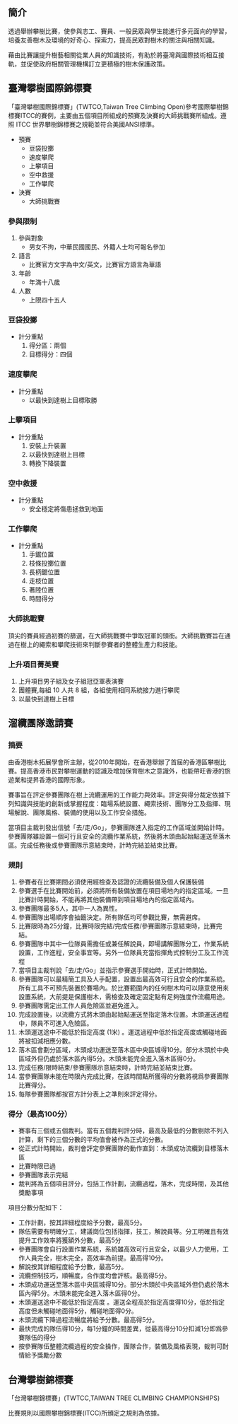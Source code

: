 ## 簡介

透過舉辦攀樹比賽，使參與志工、賽員、一般民眾與學生能進行多元面向的學習，培養友善樹木及環境的好奇心、探索力，提高民眾對樹木的關注與相關知識。

藉由比賽讓提升樹藝相關從業人員的知識技術，有助於將臺灣與國際技術相互接軌，並促使政府相關管理機構訂立更積極的樹木保護政策。

## 臺灣攀樹國際錦標賽

「臺灣攀樹國際錦標賽」(TWTCO,Taiwan Tree Climbing Open)參考國際攀樹錦標賽ITCC的賽例，主要由五個項目所組成的預賽及決賽的大師挑戰賽所組成。遵照 ITCC 世界攀樹錦標賽之規範並符合美國ANSI標準。

- 預賽
  - 豆袋投擲
  - 速度攀爬
  - 上攀項目
  - 空中救援
  - 工作攀爬
- 決賽
  - 大師挑戰賽

### 參與限制

1. 參與對象
   - 男女不拘，中華民國國民、外籍人士均可報名參加
1. 語言
   - 比賽官方文字為中文/英文，比賽官方語言為華語
1. 年齡
   - 年滿十八歲
1. 人數
   - 上限四十五人

### 豆袋投擲

- 計分重點
  1. 得分區：兩個
  2. 目標得分：四個

### 速度攀爬

- 計分重點
  - 以最快到達樹上目標取勝

### 上攀項目

- 計分重點
  1. 安裝上升裝置
  1. 以最快到達樹上目標
  1. 轉換下降裝置

### 空中救援

- 計分重點
  - 安全穩定將傷患拯救到地面

### 工作攀爬

- 計分重點
  1. 手鋸位置
  1. 枝條投擲位置
  1. 長柄鋸位置
  1. 走枝位置
  1. 著陸位置
  1. 時間得分

### 大師挑戰賽

頂尖的賽員經過初賽的篩選，在大師挑戰賽中爭取冠軍的頭銜。大師挑戰賽旨在通過在樹上的繩索和攀爬技術來判斷參賽者的整體生產力和技能。

### 上升項目菁英賽

1. 上升項目男子組及女子組冠亞軍表演賽
1. 團體賽,每組 10 人共 8 組，各組使用相同系統接力進行攀爬
1. 以最快到達樹上目標

## 溜纜團隊邀請賽

### 摘要

由香港樹木拓展學會所主辦，從2010年開始，在香港舉辦了首屆的香港區攀樹比賽。提高香港市民對攀樹運動的認識及增加保育樹木之意識外，也能帶旺香港的旅遊業和提昇香港的國際形象。

賽事旨在評定參賽團隊在樹上流纜運用的工作能力與效率。評定與得分裁定依據下列知識與技能的創新或掌握程度：臨場系統設置、繩索技術、團隊分工及指揮、現場解說、團隊風格、裝備的使用以及工作安全措施。

當項目主裁判發出信號「去/走/Go」，參賽團隊進入指定的工作區域並開始計時。參賽團隊雖設置一個可行且安全的流纜作業系統，然後將木頭由起始點運送至落木區。完成任務後或參賽團隊示意結束時，計時完結並結束比賽。

### 規則

1. 參賽者在比賽期間必須使用經檢查及認證的流纜裝備及個人保護裝備
2. 參賽選手在比賽開始前，必須將所有裝備放置在項目場地內的指定區域。一旦比賽計時開始，不能再將其他裝備帶到項目場地內的指定區域內。
3. 參賽團隊最多5人，其中一人為異性。
4. 參賽團隊出場順序會抽籤決定。所有隊伍均可參觀比賽，無需避席。
5. 比賽限時為25分鐘，比賽時限完結/完成任務/參賽團隊示意結束時，比賽完結。
6. 參賽團隊中其中一位隊員需擔任或兼任解說員，即場講解團隊分工，作業系統設置，工作進程，安全事宜等。另外一位隊員充當指揮角式控制分工及工作流程
7. 當項目主裁判說「去/走/Go」並指示參賽選手開始時，正式計時開始。
8. 參賽團隊可以最精簡工具及人手配置，設置出最高效可行且安全的作業系統。所有工具不可預先裝置於賽場內。於比賽範圍內的任何樹木均可以隨意使用來設置系統，大前提是保護樹木，需檢查及確定固定點有足夠強度作流纜用途。
9. 參賽團隊需定出工作人員危險區並避免進入。
10. 完成設置後，以流纜方式將木頭由起始點運送至指定落木位置。木頭運送過程中，隊員不可進入危險區。
11. 木頭運送途中不能低於指定高度 (1米) 。運送過程中低於指定高度或觸碰地面將被扣減相應分數。
12. 落木區會劃分區域，木頭成功運送至落木區中央區城得10分。部分木頭於中央區域外但仍處於落木區內得5分。木頭未能完全進入落木區得0分。
13. 完成任務/限時結束/參賽團隊示意結束時，計時完結並結束比賽。
14. 當參賽團隊未能在時限內完成比賽，在該時間點所獲得的分數將視爲參賽團隊比賽得分。
15. 每隊參賽團隊都按官方計分表上之準則來評定得分。

### 得分（最高100分）

- 賽事有三個或五個裁判。當有五個裁判評分時，最高及最低的分數剔除不列入計算，剩下的三個分數的平均值會被作為正式的分數。
- 從正式計時開始，裁判會評定參賽團隊的動作直到：木頭成功流纜到目標落木區
- 比賽時限已過
- 參賽團隊表示完結
- 裁判將為五個項目評分，包括工作計劃，流纜過程，落木，完成時間，及其他獎勵事項

項目分數分配如下：

- 工作計劃，按其詳細程度給予分數，最高5分。
- 隊伍需要有明確分工，建議崗位包括指揮，技工，解說員等。分工明確且有效提升工作效率將獲額外分數，最高5分
- 參賽團隊會自行設置作業系統，系統雖高效可行且安全，以最少人力使用，工作人員完全，樹木完全，高效率為前提。最高得10分。
- 解說按其詳細程度給予分數，最高5分。
- 流纜控制技巧，順暢度，合作度均會評核。最高得5分。
- 木頭成功運送至落木區中央區城得10分。部分木頭於中央區域外但仍處於落木區內得5分。木頭未能完全進入落木區得0分。
- 木頭運送途中不能低於指定高度 。運送全程高於指定高度得10分，低於指定高度但未觸碰地面得5分，觸碰地面得0分。
- 木頭流纜下降過程流暢度將給予分數。最高得5分。
- 最快完成的隊伍得10分，每1分鐘的時間差異，從最高得分10分扣減1分即爲參賽隊伍的得分
- 按參賽隊伍整體流纜過程的安全操作，團隊合作，裝備及風格表現，裁判可酎情給予獎勵分數

##  台灣攀樹錦標賽

「台灣攀樹錦標賽」(TWTCC,TAIWAN TREE CLIMBING CHAMPIONSHIPS)

比賽規則以國際攀樹錦標賽(ITCC)所頒定之規則為依據。
